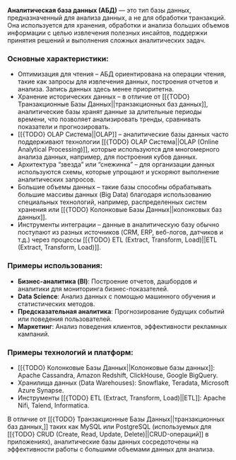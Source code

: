 **Аналитическая база данных (АБД)** — это тип базы данных, предназначенный для анализа данных, а не для обработки транзакций. Она используется для хранения, обработки и анализа больших объемов информации с целью извлечения полезных инсайтов, поддержки принятия решений и выполнения сложных аналитических задач.
  
### Основные характеристики:

- Оптимизация для чтения – АБД ориентирована на операции чтения, такие как запросы для извлечения данных, построения отчетов и анализа. Запись данных здесь менее приоритетна.
- Хранение исторических данных – в отличие от [[{TODO} Транзакционные Базы Данных||транзакционных баз данных]], аналитические базы хранят данные за длительные периоды времени, что позволяет анализировать тренды, сравнивать показатели и прогнозировать.
- [[{TODO} OLAP Система||OLAP]] – аналитические базы данных часто поддерживают технологии [[{TODO} OLAP Система||OLAP (Online Analytical Processing)]], которые используются для многомерного анализа данных, например, для построения кубов данных.
- Архитектура “звезда” или “снежинка” – для организации данных используются схемы, которые упрощают и ускоряют выполнение аналитических запросов.
- Большие объемы данных – такие базы способны обрабатывать большие массивы данных (Big Data) благодаря использованию специальных технологий, например, распределенных систем хранения или [[{TODO} Колонковые Базы Данных||колонковых баз данных]].
- Инструменты интеграции – данные в аналитическую базу обычно поступают из разных источников (CRM, ERP, веб-логов, датчиков и т.д.) через процессы [[{TODO} ETL (Extract, Transform, Load)||ETL (Extract, Transform, Load)]].

### Примеры использования:

- **Бизнес-аналитика (BI)**: Построение отчетов, дашбордов и аналитики для мониторинга бизнес-показателей.
- **Data Science**: Анализ данных с помощью машинного обучения и статистических методов.
- **Предсказательная аналитика**: Прогнозирование будущих событий или поведения пользователей.
- **Маркетинг**: Анализ поведения клиентов, эффективности рекламных кампаний.

### Примеры технологий и платформ:

- [[{TODO} Колонковые Базы Данных||Колонковые базы данных]]: Apache Cassandra, Amazon Redshift, ClickHouse, Google BigQuery.
- Хранилища данных (Data Warehouses): Snowflake, Teradata, Microsoft Azure Synapse.
- Инструменты [[{TODO} ETL (Extract, Transform, Load)||ETL]]: Apache Nifi, Talend, Informatica.

В отличие от [[{TODO} Транзакционные Базы Данных||транзакционных баз данных,]] таких как MySQL или PostgreSQL (используемых для [[{TODO} CRUD (Create, Read, Update, Delete)||CRUD-операций]] в приложениях), аналитические базы данных сосредоточены на эффективности работы с большими объемами данных для анализа.